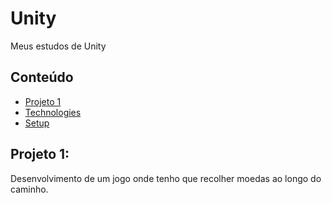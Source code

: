# Unity
Meus estudos de Unity

## Conteúdo
* [Projeto 1](#projeto1:)
* [Technologies](#technologies)
* [Setup](#setup)

## Projeto 1:

Desenvolvimento de um jogo onde tenho que recolher moedas ao longo do caminho.
